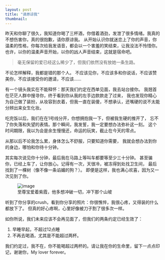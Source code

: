 ```yaml
---
layout: post
title: "请原谅我"
thumbnail: 
---
```


昨天和你聊了很久，我知道你喝了三杯酒，你借着酒劲，发泄了很多情绪。我真的不想伤害你，真的很抱歉，请你原谅我。
从开始认识你就迷恋上了你的声音，你温柔的性格，你每次给我发语音，都会以一个害羞的笑结束，让我没法不怜惜你。
也许，以你的温柔声音开始，以你的凶人声音结束，这就是宿命吧。

> 毫无保留的爱已经这么稀少了，但我们依然没有放她一条生路。

不论怎样解释，我都是错的那个人。
不应该见你，不应该多和你说话，不应该赞美你，不应该接受你的邀请，不应该……

有一个镜头我实在不能释怀：那天我们约定在西单见面，我去站台接你。
我翘首在茫茫人群中搜寻你，终于看到你从我的左手边款款走了过来，
我也发现你精心为自己做了装扮，从妆容到衣着，但我一直在装傻，不想承认，还嘴硬的说不太能分辨出来女生化妆。

吃完饭以后，我们在在1号线分开，你想拥抱我一下，但被我生硬的推开了，
忘不了你失落和失望的表情。那个瞬间，我发誓，我一定要想办法弥补这一刻。
这个时间期限，我以为会是余生慢慢还，命运的玩笑，截止在今天的零点。

从那以后不论我怎么累，身体怎么不舒服，只要知道你需要，
我就会想办法到你的身边，哪怕和你待十分钟。

其实每次说见你十分钟，最后我在马路上等叫车都要等至少三十分钟。
甚至骗你，已经上车了，让你放心。记得有一次，天很冷，被冻得到处找卫生间，
最后找到了一棵树（像不像一条谄媚的狗？）。
即便是这样，我也满心欢喜，因为又一次见到了你。

<figure>
	<img src="{{ site.baseurl }}/upload/zhizunbao2.jpeg" alt="image">
	<figcaption>
		至尊宝爱着紫霞，他多想冲破一切，冲下那个山坡
	</figcaption>
</figure>

听到了你分享的crush，看到你分享的照片：你很憔悴，我很心疼，又得装的什么都放下了。
但真的好心疼啊，心里好像被刀子割了很多次一样。

如你所说，我们未来应该不会再见面了，但我们的两条约定已经生效了：

1. 早睡早起，不超过12点睡
2. 不再去喝酒，尤其是不能超过两杯。

我们约定过，我不在，你不能喝超过两杯的。请让我在你的生命里，留下一点点印记，谢谢你，My lover forever。

